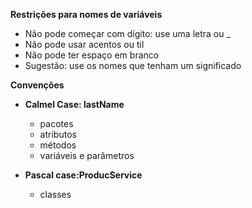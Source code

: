**Restrições para nomes de variáveis**

* Não pode começar com dígito: use uma letra ou _
* Não pode usar acentos ou til
* Não pode ter espaço em branco
* Sugestão: use os nomes que tenham um significado


**Convenções**

* **Calmel Case: lastName**
	* pacotes
	* atributos
	* métodos
	* variáveis e parâmetros

* **Pascal case:ProducService**
	* classes
